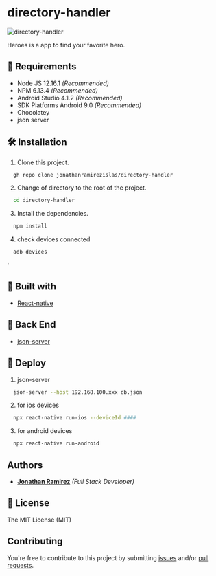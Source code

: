# directory-handler


![directory-handler](https://res.cloudinary.com/djuqxjkh3/image/upload/v1614054173/directory%20app/20210222_221739_eriidn.gif)

Heroes is a app to find your favorite hero.

## 📢 Requirements
- Node JS 12.16.1 _(Recommended)_
- NPM 6.13.4 _(Recommended)_
- Android Studio 4.1.2  _(Recommended)_
- SDK Platforms Android 9.0  _(Recommended)_
- Chocolatey 
- json server

## 🛠 Installation

1. Clone this project.
```bash
  gh repo clone jonathanramirezislas/directory-handler
```
2. Change of directory to the root of the project.
```bash
  cd directory-handler
```
3. Install the dependencies.
```bash
  npm install
```
4. check devices connected
```bash
  adb devices
```
'



## 🔧 Built with
- [React-native](https://reactnative.dev/) 

## 🔧 Back End
- [json-server](https://www.npmjs.com/package/json-server) 


## 🚀 Deploy
1. json-server
```bash
  json-server --host 192.168.100.xxx db.json
```
2. for ios devices
```bash
  npx react-native run-ios --deviceId ####
```
3. for android devices
```bash
  npx react-native run-android 
```

## Authors

- **[Jonathan Ramirez](https://github.com/jonathanramirezislas)** _(Full Stack Developer)_


## 📜 License
The MIT License (MIT)

## Contributing

You're free to contribute to this project by submitting [issues](https://github.com/jonathanramirezislas/directory-handler/issues) and/or [pull requests](https://github.com/jonathanramirezislas/directory-handler/pulls).